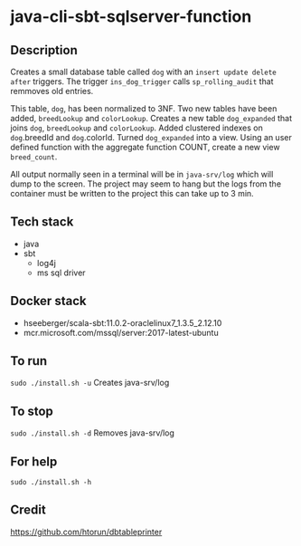 # java-cli-sbt-sqlserver-function

## Description
Creates a small database table
called `dog` with an `insert update delete after` triggers.
The trigger `ins_dog_trigger` calls `sp_rolling_audit`
that remmoves old entries.

This table, `dog`, has been normalized to 3NF.
Two new tables have been added, `breedLookup` and `colorLookup`.
Creates a new table `dog_expanded` that joins
`dog`, `breedLookup` and `colorLookup`. Added clustered indexes on
`dog`.breedId and `dog`.colorId. Turned `dog_expanded` into a view. Using
an user defined function with the aggregate function
COUNT, create a new view `breed_count`. 

All output normally
seen in a terminal will be in `java-srv/log` which will dump to the screen. The project may seem to hang but the logs from the container must be written to the project this can take up to 3 min.

## Tech stack
- java
- sbt
  - log4j
  - ms sql driver

## Docker stack
- hseeberger/scala-sbt:11.0.2-oraclelinux7_1.3.5_2.12.10
- mcr.microsoft.com/mssql/server:2017-latest-ubuntu

## To run
`sudo ./install.sh -u`
Creates java-srv/log

## To stop
`sudo ./install.sh -d`
Removes java-srv/log

## For help
`sudo ./install.sh -h`

## Credit
https://github.com/htorun/dbtableprinter
